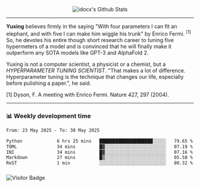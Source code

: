 <div align="center">
    <img align="center" src="https://github-readme-stats.vercel.app/api?username=idocx&show_icons=true&count_private=true&hide_border=true" alt="idocx's Github Stats"></img>
</div>

---

**Yuxing** believes firmly in the saying "With four parameters I can fit an elephant, and with five I can make him wiggle his trunk" by Enrico Fermi. <sup>[1]</sup> So, he devotes his entire though short research career to tuning five hypermeters of a model and is convinced that he will finally make it outperform any SOTA models like GPT-3 and AlphaFold 2.

Yuxing is not a computer scientist, a physicist or a chemist, but a *HYPERPARAMETER TUNING SCIENTIST*. "That makes a lot of difference. Hyperparameter tuning is the technique that changes our life, especially before pulishing a paper.", he said.

[1] Dyson, F. A meeting with Enrico Fermi. Nature 427, 297 (2004).


---

### 📊 Weekly development time
<!--START_SECTION:waka-->

```txt
From: 23 May 2025 - To: 30 May 2025

Python             6 hrs 25 mins   ████████████████████░░░░░   79.65 %
TOML               34 mins         █▓░░░░░░░░░░░░░░░░░░░░░░░   07.19 %
INI                34 mins         █▓░░░░░░░░░░░░░░░░░░░░░░░   07.16 %
Markdown           27 mins         █▒░░░░░░░░░░░░░░░░░░░░░░░   05.58 %
ReST               1 min           ░░░░░░░░░░░░░░░░░░░░░░░░░   00.32 %
```

<!--END_SECTION:waka-->

### 

![Visitor Badge](https://visitor-badge.laobi.icu/badge?page_id=idocx.idocx)
